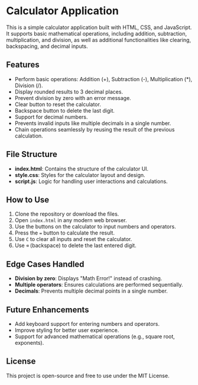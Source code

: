 # Calculator Application

This is a simple calculator application built with HTML, CSS, and JavaScript. It supports basic mathematical operations, including addition, subtraction, multiplication, and division, as well as additional functionalities like clearing, backspacing, and decimal inputs.

## Features

- Perform basic operations: Addition (+), Subtraction (-), Multiplication (*), Division (/).
- Display rounded results to 3 decimal places.
- Prevent division by zero with an error message.
- Clear button to reset the calculator.
- Backspace button to delete the last digit.
- Support for decimal numbers.
- Prevents invalid inputs like multiple decimals in a single number.
- Chain operations seamlessly by reusing the result of the previous calculation.

## File Structure

- **index.html**: Contains the structure of the calculator UI.
- **style.css**: Styles for the calculator layout and design.
- **script.js**: Logic for handling user interactions and calculations.

## How to Use

1. Clone the repository or download the files.
2. Open `index.html` in any modern web browser.
3. Use the buttons on the calculator to input numbers and operators.
4. Press the `=` button to calculate the result.
5. Use `C` to clear all inputs and reset the calculator.
6. Use `⌫` (backspace) to delete the last entered digit.

## Edge Cases Handled

- **Division by zero**: Displays "Math Error!" instead of crashing.
- **Multiple operators**: Ensures calculations are performed sequentially.
- **Decimals**: Prevents multiple decimal points in a single number.

## Future Enhancements

- Add keyboard support for entering numbers and operators.
- Improve styling for better user experience.
- Support for advanced mathematical operations (e.g., square root, exponents).

## License

This project is open-source and free to use under the MIT License.

